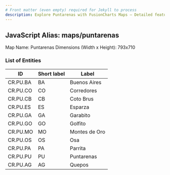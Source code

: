 ```yaml
---
# Front matter (even empty) required for Jekyll to process
description: Explore Puntarenas with FusionCharts Maps – Detailed features for seamless integration. Try now & enhance your data visualization today! 
---
```


## JavaScript Alias: maps/puntarenas

Map Name: Puntarenas
Dimensions (Width x Height): 793x710



### List of Entities

ID | Short label | Label   | 
---|---|---|
CR.PU.BA| BA | Buenos Aires  |
CR.PU.CO| CO | Corredores    |
CR.PU.CB| CB | Coto Brus     |  
CR.PU.ES| ES | Esparza       |
CR.PU.GA| GA | Garabito      |
CR.PU.GO| GO | Golfito       |
CR.PU.MO| MO | Montes de Oro |
CR.PU.OS| OS | Osa           |
CR.PU.PA| PA | Parrita       |
CR.PU.PU| PU | Puntarenas    |
CR.PU.AG| AG | Quepos        | 
